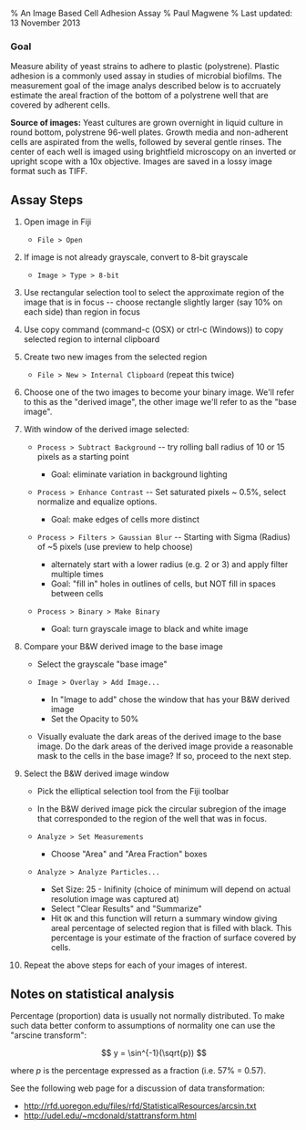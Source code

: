 % An Image Based Cell Adhesion Assay
% Paul Magwene
% Last updated: 13 November 2013


### Goal

Measure ability of yeast strains to adhere to plastic (polystrene). Plastic adhesion is a commonly used assay in studies of microbial biofilms.  The measurement goal of the image analys described below is to accruately estimate the areal fraction of the bottom of a polystrene well that are covered by adherent cells.  

**Source of images:** Yeast cultures are grown overnight in liquid culture in round bottom, polystrene 96-well plates.  Growth media and non-adherent cells are aspirated from the wells, followed by several gentle rinses.  The center of each well is imaged using brightfield microscopy on an inverted or upright scope with a 10x objective.  Images are saved in a lossy image format such as TIFF.


## Assay Steps

1. Open image in Fiji 
    * `File > Open`

2. If image is not already grayscale, convert to 8-bit grayscale
    * `Image > Type > 8-bit`

3. Use rectangular selection tool to select the approximate region of the image that is in focus -- choose rectangle slightly larger (say 10% on each side) than region in focus

4. Use copy command (command-c (OSX) or ctrl-c (Windows)) to copy selected region to internal clipboard

5. Create two new images from the selected region
    * `File > New > Internal Clipboard`  (repeat this twice)

6. Choose one of the two images to become your binary image. We'll refer to this as the "derived image", the other image we'll refer to as the "base image".

7.  With window of the derived image selected:
    * `Process > Subtract Background` -- try rolling ball radius of 10 or 15 pixels as a starting point
        - Goal: eliminate variation in background lighting

    * `Process > Enhance Contrast` -- Set saturated pixels ~ 0.5%, select normalize and equalize options.
        - Goal: make edges of cells more distinct
    
    * `Process > Filters > Gaussian Blur` -- Starting with Sigma (Radius) of ~5 pixels (use preview to help choose)
        - alternately start with a lower radius (e.g. 2 or 3) and apply filter multiple times
        - Goal: "fill in" holes in outlines of cells, but NOT fill in spaces between cells
    
    * `Process > Binary > Make Binary`
        - Goal: turn grayscale image to black and white image

8. Compare your B&W derived image to the base image
    * Select the grayscale "base image"

    * `Image > Overlay > Add Image...`

        - In "Image to add" chose the window that has your B&W derived image
        - Set the Opacity to 50%

    * Visually evaluate the dark areas of the derived image to the base image.  Do the dark areas of the derived image provide a reasonable mask to the cells in the base image?  If so, proceed to the next step.

9. Select the B&W derived image window
    * Pick the elliptical selection tool from the Fiji toolbar
    
    * In the B&W derived image pick the circular subregion of the image that corresponded to the region of the well that was in focus.

    * `Analyze > Set Measurements` 
        - Choose "Area" and "Area Fraction" boxes

    * `Analyze > Analyze Particles...`
        - Set Size:  25 - Inifinity (choice of minimum will depend on actual resolution image was captured at)
        - Select "Clear Results" and "Summarize"
        - Hit `OK` and this function will return a summary window giving areal percentage of selected region that is filled with black.  This percentage is your estimate of the fraction of surface covered by cells.

10. Repeat the above steps for each of your images of interest.



## Notes on statistical analysis 

Percentage (proportion) data is usually not normally distributed.  To make such data better conform to assumptions of normality one can use the "arscine transform":

$$
y = \sin^{-1}(\sqrt{p})
$$

where $p$ is the percentage expressed as a fraction (i.e. 57% = 0.57).

See the following web page for a discussion of data transformation:

- http://rfd.uoregon.edu/files/rfd/StatisticalResources/arcsin.txt
- http://udel.edu/~mcdonald/stattransform.html